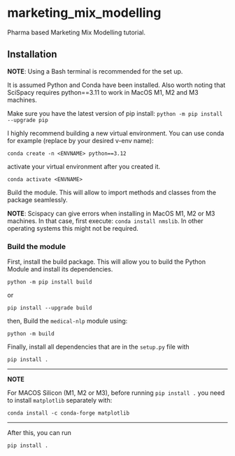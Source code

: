 # marketing_mix_modelling
Pharma based Marketing Mix Modelling tutorial.


## Installation 

**NOTE**: Using a Bash terminal is recommended for the set up. 

It is assumed Python and Conda have been installed. Also worth noting that SciSpacy requires python==3.11 to work in MacOS M1, M2 and M3 machines. 

Make sure you have the latest version of pip install: `python -m pip install --upgrade pip`

I highly recommend building a new virtual environment. You can use conda for example (replace <ENVNAME> by your desired v-env name): 

`conda create -n <ENVNAME> python==3.12`

activate your virtual environment after you created it.

`conda activate <ENVNAME>`

Build the module. This will allow to import methods and classes from the package seamlessly.

**NOTE**: Scispacy can give errors when installing in MacOS M1, M2 or M3 machines. In that case, first execute:
`conda install nmslib`. In other operating systems this might not be required.

### Build the module

First, install the build package. This will allow you to build the Python Module and install its dependencies. 

`python -m pip install build`

or

`pip install --upgrade build`

then, Build the `medical-nlp` module using: 

`python -m build`

Finally, install all dependencies that are in the `setup.py` file with 

`pip install .`

------------------------
**NOTE**

For MACOS Silicon (M1, M2 or M3), before running `pip install .` you need to install `matplotlib` separately with:

`conda install -c conda-forge matplotlib`


-------------------------
After this, you can run 

`pip install .`

